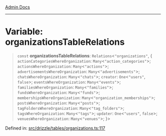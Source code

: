 [Admin Docs](/)

***

# Variable: organizationsTableRelations

> `const` **organizationsTableRelations**: `Relations`\<`"organizations"`, \{ `actionCategoriesWhereOrganization`: `Many`\<`"action_categories"`\>; `actionsWhereOrganization`: `Many`\<`"actions"`\>; `advertisementsWhereOrganization`: `Many`\<`"advertisements"`\>; `chatsWhereOrganization`: `Many`\<`"chats"`\>; `creator`: `One`\<`"users"`, `false`\>; `eventsWhereOrganization`: `Many`\<`"events"`\>; `familiesWhereOrganization`: `Many`\<`"families"`\>; `fundsWhereOrganization`: `Many`\<`"funds"`\>; `membershipsWhereOrganization`: `Many`\<`"organization_memberships"`\>; `postsWhereOrganization`: `Many`\<`"posts"`\>; `tagFoldersWhereOrganization`: `Many`\<`"tag_folders"`\>; `tagsWhereOrganization`: `Many`\<`"tags"`\>; `updater`: `One`\<`"users"`, `false`\>; `venuesWhereOrganization`: `Many`\<`"venues"`\>; \}\>

Defined in: [src/drizzle/tables/organizations.ts:117](https://github.com/syedali237/talawa-api/blob/1ea81b2cbc70edeabb13ce54739da6a490530cde/src/drizzle/tables/organizations.ts#L117)
